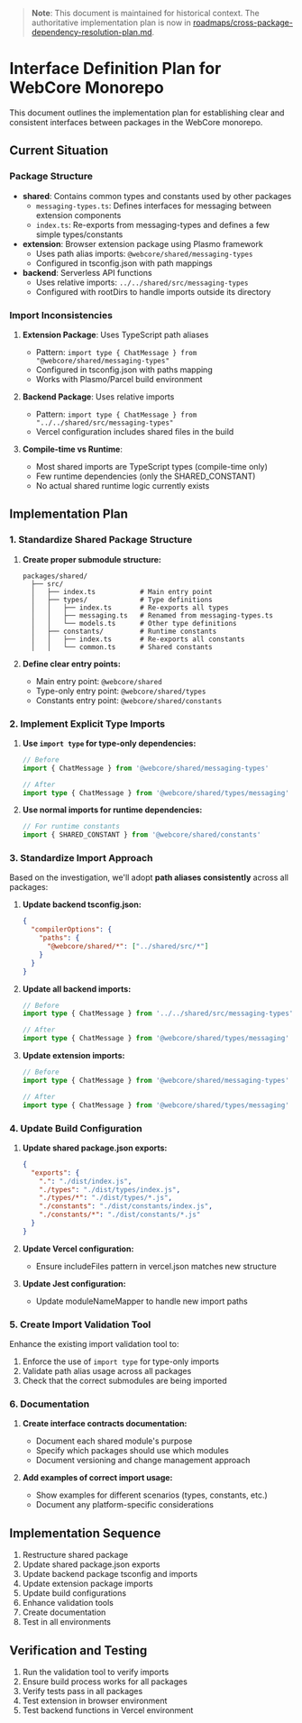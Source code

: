 > **Note**: This document is maintained for historical context. The authoritative implementation plan is now in [roadmaps/cross-package-dependency-resolution-plan.md](../roadmaps/cross-package-dependency-resolution-plan.md).

# Interface Definition Plan for WebCore Monorepo

This document outlines the implementation plan for establishing clear and consistent interfaces between packages in the WebCore monorepo.

## Current Situation

### Package Structure

- **shared**: Contains common types and constants used by other packages
  - `messaging-types.ts`: Defines interfaces for messaging between extension components
  - `index.ts`: Re-exports from messaging-types and defines a few simple types/constants
- **extension**: Browser extension package using Plasmo framework
  - Uses path alias imports: `@webcore/shared/messaging-types`
  - Configured in tsconfig.json with path mappings
- **backend**: Serverless API functions
  - Uses relative imports: `../../shared/src/messaging-types`
  - Configured with rootDirs to handle imports outside its directory

### Import Inconsistencies

1. **Extension Package**: Uses TypeScript path aliases

   - Pattern: `import type { ChatMessage } from "@webcore/shared/messaging-types"`
   - Configured in tsconfig.json with paths mapping
   - Works with Plasmo/Parcel build environment

2. **Backend Package**: Uses relative imports

   - Pattern: `import type { ChatMessage } from "../../shared/src/messaging-types"`
   - Vercel configuration includes shared files in the build

3. **Compile-time vs Runtime**:
   - Most shared imports are TypeScript types (compile-time only)
   - Few runtime dependencies (only the SHARED_CONSTANT)
   - No actual shared runtime logic currently exists

## Implementation Plan

### 1. Standardize Shared Package Structure

1. **Create proper submodule structure:**

   ```
   packages/shared/
     ├── src/
     │   ├── index.ts           # Main entry point
     │   ├── types/             # Type definitions
     │   │   ├── index.ts       # Re-exports all types
     │   │   ├── messaging.ts   # Renamed from messaging-types.ts
     │   │   └── models.ts      # Other type definitions
     │   ├── constants/         # Runtime constants
     │   │   ├── index.ts       # Re-exports all constants
     │   │   └── common.ts      # Shared constants
   ```

2. **Define clear entry points:**
   - Main entry point: `@webcore/shared`
   - Type-only entry point: `@webcore/shared/types`
   - Constants entry point: `@webcore/shared/constants`

### 2. Implement Explicit Type Imports

1. **Use `import type` for type-only dependencies:**

   ```typescript
   // Before
   import { ChatMessage } from '@webcore/shared/messaging-types'

   // After
   import type { ChatMessage } from '@webcore/shared/types/messaging'
   ```

2. **Use normal imports for runtime dependencies:**
   ```typescript
   // For runtime constants
   import { SHARED_CONSTANT } from '@webcore/shared/constants'
   ```

### 3. Standardize Import Approach

Based on the investigation, we'll adopt **path aliases consistently** across all packages:

1. **Update backend tsconfig.json:**

   ```json
   {
     "compilerOptions": {
       "paths": {
         "@webcore/shared/*": ["../shared/src/*"]
       }
     }
   }
   ```

2. **Update all backend imports:**

   ```typescript
   // Before
   import type { ChatMessage } from '../../shared/src/messaging-types'

   // After
   import type { ChatMessage } from '@webcore/shared/types/messaging'
   ```

3. **Update extension imports:**

   ```typescript
   // Before
   import type { ChatMessage } from '@webcore/shared/messaging-types'

   // After
   import type { ChatMessage } from '@webcore/shared/types/messaging'
   ```

### 4. Update Build Configuration

1. **Update shared package.json exports:**

   ```json
   {
     "exports": {
       ".": "./dist/index.js",
       "./types": "./dist/types/index.js",
       "./types/*": "./dist/types/*.js",
       "./constants": "./dist/constants/index.js",
       "./constants/*": "./dist/constants/*.js"
     }
   }
   ```

2. **Update Vercel configuration:**

   - Ensure includeFiles pattern in vercel.json matches new structure

3. **Update Jest configuration:**
   - Update moduleNameMapper to handle new import paths

### 5. Create Import Validation Tool

Enhance the existing import validation tool to:

1. Enforce the use of `import type` for type-only imports
2. Validate path alias usage across all packages
3. Check that the correct submodules are being imported

### 6. Documentation

1. **Create interface contracts documentation:**

   - Document each shared module's purpose
   - Specify which packages should use which modules
   - Document versioning and change management approach

2. **Add examples of correct import usage:**
   - Show examples for different scenarios (types, constants, etc.)
   - Document any platform-specific considerations

## Implementation Sequence

1. Restructure shared package
2. Update shared package.json exports
3. Update backend package tsconfig and imports
4. Update extension package imports
5. Update build configurations
6. Enhance validation tools
7. Create documentation
8. Test in all environments

## Verification and Testing

1. Run the validation tool to verify imports
2. Ensure build process works for all packages
3. Verify tests pass in all packages
4. Test extension in browser environment
5. Test backend functions in Vercel environment
